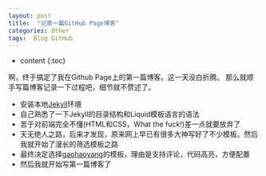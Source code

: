 ```yaml
---
layout: post
title:  "记第一篇GitHub Page博客"
categories: Other
tags:  Blog GitHub
---
```

* content
{:toc}

啊，终于搞定了我在Github Page上的第一篇博客。这一天没白折腾。
那么就顺手写篇博客记录一下过程吧，细节就不赘述了。

- 安装本地[Jekyll](https://jekyllrb.com/docs/installation/)环境
- 自己熟悉了一下Jekyll的目录结构和Liquid模板语言的语法
- 苦于对前端完全不懂(HTML和CSS，What the fuck!)差一点就要放弃了
- 天无绝人之路，后来才发现，原来网上早已有很多大神写好了不少模板。然后我就开始了漫长的筛选模板之路
- 最终决定选择[gaohaoyang](https://github.com/Gaohaoyang/gaohaoyang.github.io/blob/master/README-zh-cn.md#%E5%8D%9A%E5%AE%A2%E4%B8%BB%E9%A2%98%E4%BD%BF%E7%94%A8%E6%96%B9%E6%B3%95)的模板，理由是支持评论，代码高亮，方便配置
- 然后我就开始写第一篇博客了
